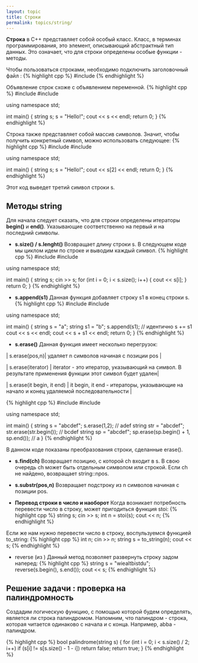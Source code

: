 ```yaml
---
layout: topic
title: Строки
permalink: topics/string/
---
```

**Строка** в C++ представляет собой особый класс. Класс, в терминах программирования, это элемент, описывающий абстрактный тип данных. Это означает, что для строки определены особые функции - методы.

Чтобы пользоваться строками, необходимо подключить заголовочный файл <string>:
{% highlight cpp %}
  #include <string>
{% endhighlight %}

Объявление строк схоже с объявлением переменной.
{% highlight cpp %}
#include <iostream>	
#include <string>
  
using namespace std;
  
int main()
{
 string s;
 s = "Hello!";
 cout << s << endl;
 return 0;
}
{% endhighlight %}

Строка также представляет собой массив символов. Значит, чтобы получить конкретный символ, можно использовать следующее:
{% highlight cpp %}
#include <iostream>
#include <string>
  
using namespace std;
  
int main()
{
 string s;
 s = "Hello!";
 cout << s[2] << endl;
 return 0;
}
{% endhighlight %}
 
Этот код выведет третий символ строки s.
 
## Методы string
 
Для начала следует сказать, что для строки определены итераторы **begin()** и **end()**. Указывающие соответственно на первый и на последний символы.

* **s.size() / s.lenght()**
 Возвращает длину строки s. В следующем коде мы циклом идем по строке и выводим каждый символ.
{% highlight cpp %}
#include <iostream>
#include <string>

using namespace std;

int main()
{
	string s;
	cin >> s;
	for (int i = 0; i < s.size(); i++)
	{
		cout << s[i];
	}
	return 0;
}
{% endhighlight %}

* **s.append(s1)**
Данная функция добавляет строку s1 в конец строки s.
{% highlight cpp %}
#include <iostream>
#include <string>

using namespace std;

int main()
{
	string s = "a";
	string s1 = "b";
	s.append(s1); // идентично s += s1
	cout << s << endl; 
	cout << s + s1 << endl;
	return 0;
}
{% endhighlight %}

* **s.erase()**
Данная функция имеет несколько перегрузок:

 | s.erase(pos,n)| удаляет n символов начиная с позиции pos |
 
 | s.erase(iterator) | iterator - это итератор, указывающий на символ. В результате применения функции этот символ будет удален|
 
 | s.erase(it begin, it end) | it begin, it end - итераторы, указывающие на начало и конец удаляемой последовательности |
  
{% highlight cpp %}
#include <iostream>
#include <string>

using namespace std;

int main()
{
	string s = "abcdef";
	s.erase(1,2); // adef
	string str = "abcdef";
	str.erase(str.begin()); // bcdef
	string sp = "abcdef";
	sp.erase(sp.begin() + 1, sp.end()); // a
}
{% endhighlight %}

В данном коде показаны преобразования строки, сделанные erase().

* **s.find(ch)**
Возвращает позицию, с которой ch входит в s. В свою очередь ch может быть отдельным символом или строкой. Если ch не найдено, возвращает string::npos.

* **s.substr(pos,n)**
Возвращает подстроку из n символов начиная с позиции pos.

* **Перевод строки в число и наоборот** 
Когда возникает потребность перевести число в строку, может пригодиться функция stoi:
{% highlight cpp %}
string s;
cin >> s;
int n = stoi(s);
cout << n;
{% endhighlight %}

Если же нам нужно перевести число в строку, воспульзуемся функцией to_string:
{% highlight cpp %}
int n;
cin >> n;
string s = to_string(n);
cout << s;
{% endhighlight %}

* reverse (из <algorithm>)
Данный метод позволяет развернуть строку задом наперед:
{% highlight cpp %}
string s = "wiealtbistdu";
reverse(s.begin(), s.end());
cout << s;
{% endhighlight %}

## Решение задачи : проверка на палиндромность
Создадим логическую функцию, с помощью которой будем определять, является ли строка палиндромом. Напомним, что палиндром - строка, которая читается одинаково с начала и с конца. Например, abba - палиндром.

{% highlight cpp %}
bool palindrome(string s)
{
	for (int i = 0; i < s.size() / 2; i++)
		if (s[i] != s[s.size() - 1 - i])
			return false;
	return true;
}
{% endhighlight %}
